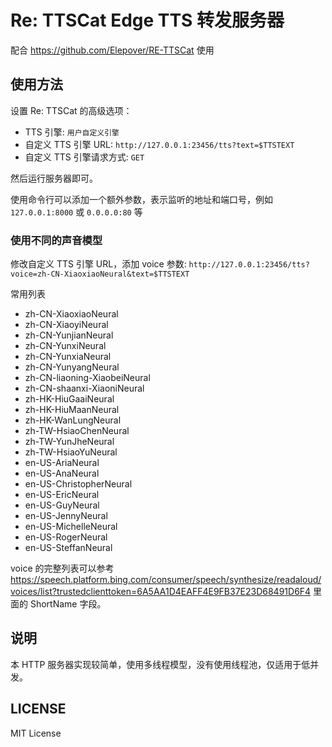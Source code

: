 # Re: TTSCat Edge TTS 转发服务器

配合 https://github.com/Elepover/RE-TTSCat 使用

## 使用方法

设置 Re: TTSCat 的高级选项：

* TTS 引擎: `用户自定义引擎`
* 自定义 TTS 引擎 URL: `http://127.0.0.1:23456/tts?text=$TTSTEXT`
* 自定义 TTS 引擎请求方式: `GET`

然后运行服务器即可。

使用命令行可以添加一个额外参数，表示监听的地址和端口号，例如 `127.0.0.1:8000` 或 `0.0.0.0:80` 等

### 使用不同的声音模型

修改自定义 TTS 引擎 URL，添加 voice 参数: `http://127.0.0.1:23456/tts?voice=zh-CN-XiaoxiaoNeural&text=$TTSTEXT`

常用列表

* zh-CN-XiaoxiaoNeural
* zh-CN-XiaoyiNeural
* zh-CN-YunjianNeural
* zh-CN-YunxiNeural
* zh-CN-YunxiaNeural
* zh-CN-YunyangNeural
* zh-CN-liaoning-XiaobeiNeural
* zh-CN-shaanxi-XiaoniNeural
* zh-HK-HiuGaaiNeural
* zh-HK-HiuMaanNeural
* zh-HK-WanLungNeural
* zh-TW-HsiaoChenNeural
* zh-TW-YunJheNeural
* zh-TW-HsiaoYuNeural
* en-US-AriaNeural
* en-US-AnaNeural
* en-US-ChristopherNeural
* en-US-EricNeural
* en-US-GuyNeural
* en-US-JennyNeural
* en-US-MichelleNeural
* en-US-RogerNeural
* en-US-SteffanNeural

voice 的完整列表可以参考 https://speech.platform.bing.com/consumer/speech/synthesize/readaloud/voices/list?trustedclienttoken=6A5AA1D4EAFF4E9FB37E23D68491D6F4 里面的 ShortName 字段。

## 说明

本 HTTP 服务器实现较简单，使用多线程模型，没有使用线程池，仅适用于低并发。

## LICENSE

MIT License
